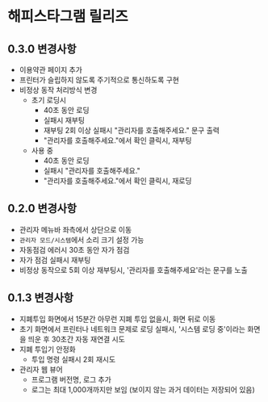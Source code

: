 # 해피스타그램 릴리즈

## 0.3.0 변경사항

- 이용약관 페이지 추가
- 프린터가 슬립하지 않도록 주기적으로 통신하도록 구현
- 비정상 동작 처리방식 변경
  - 초기 로딩시
    - 40초 동안 로딩
    - 실패시 재부팅
    - 재부팅 2회 이상 실패시 "관리자를 호출해주세요." 문구 출력
    - "관리자를 호출해주세요."에서 확인 클릭시, 재부팅
  - 사용 중
    - 40초 동안 로딩
    - 실패시 "관리자를 호출해주세요."
    - "관리자를 호출해주세요."에서 확인 클릭시, 재로딩

## 0.2.0 변경사항

- 관리자 메뉴바 좌측에서 상단으로 이동
- `관리자 모드/시스템`에서 소리 크기 설정 가능
- 자동점검 에러시 30초 동안 자가 점검
- 자가 점검 실패시 재부팅
- 비정상 동작으로 5회 이상 재부팅시, '관리자를 호출해주세요'라는 문구를 노출

## 0.1.3 변경사항

- 지폐투입 화면에서 15분간 아무런 지폐 투입 없을시, 화면 뒤로 이동
- 초기 화면에서 프린터나 네트워크 문제로 로딩 실패시, '시스템 로딩 중'이라는 화면을 띄운 후 30초간 자동 재연결 시도
- 지폐 투입기 안정화
  - 투입 명령 실패시 2회 재시도
- 관리자 웹 뷰어
  - 프로그램 버전명, 로그 추가
  - 로그는 최대 1,000개까지만 보임 (보이지 않는 과거 데이터는 저장되어 있음)
